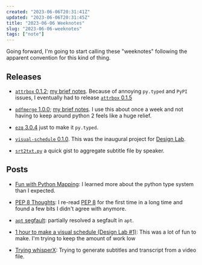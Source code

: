 ```yaml
---
created: "2023-06-06T20:31:41Z"
updated: "2023-06-06T20:31:45Z"
title: "2023-06-06 Weeknotes"
slug: "2023-06-06-weeknotes"
tags: ["note"]
---
```


Going forward, I'm going to start calling these "weeknotes" following the apparent convention for this kind of thing.

## Releases

- [`attrbox` 0.1.2](https://github.com/metaist/attrbox/releases/tag/0.1.2); [my brief notes](/blog/2023/06/attrbox-0.1.2.html). Because of annoying `py.typed` and `PyPI` issues, I eventually had to release [`attrbox` 0.1.5](https://github.com/metaist/attrbox/releases/tag/0.1.5)

- [`pdfmerge` 1.0.0](https://github.com/metaist/pdfmerge/releases/tag/1.0.0); [my brief notes](/blog/2023/06/pdfmerge-1.0.0.html). I use this about once a week and not having to keep around python 2 feels like a huge relief.

- [`ezq` 3.0.4](https://github.com/metaist/ezq/releases/tag/3.0.4) just to make it `py.typed`.

- [`visual-schedule` 0.1.0](https://github.com/metaist/visual-schedule/releases/tag/0.1.0). This was the inaugural project for [Design Lab](/blog/tag/design-lab/).

- [`srt2txt.py`](https://gist.github.com/metaist/b10433ccc6795d4ed82ef42e0b70a209) a quick gist to aggregate subtitle file by speaker.

## Posts

- [Fun with Python Mapping](/blog/2023/05/fun-with-python-mapping.html): I learned more about the python type system than I expected.

- [PEP 8 Thoughts](/blog/2023/05/pep-8-thoughts.html): I re-read [PEP 8](https://peps.python.org/pep-0008) for the first time in a long time and found a few bits I didn't agree with anymore.

- [`apt` segfault](/blog/2023/06/apt-segfault.html): partially resolved a segfault in `apt`.

- [1 hour to make a visual schedule (Design Lab #1)](/blog/2023/06/design-lab-1.html): This was a lot of fun to make. I'm trying to keep the amount of work low

- [Trying whisperX](/blog/2023/06/trying-whisperx.html): Trying to generate subtitles and transcript from a video file.
